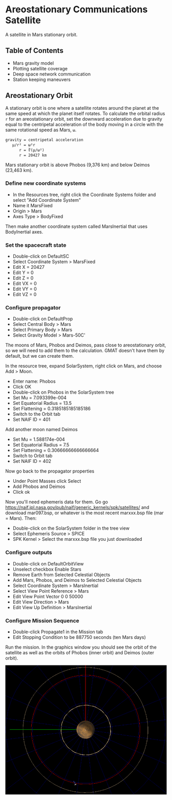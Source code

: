 # Areostationary Communications Satellite

A satellite in Mars stationary orbit.

## Table of Contents

- Mars gravity model
- Plotting satellite coverage
- Deep space network communication
- Station keeping maneuvers


## Areostationary Orbit

A stationary orbit is one where a satellite rotates around the planet at the same speed at which the planet itself rotates. To calculate the orbital radius `r` for an areostationary orbit, set the downward acceleration due to gravity equal to the centripetal acceleration of the body moving in a circle with the same rotational speed as Mars, `ω`.

```
gravity = centripetal acceleration
   μ/r² = ω²r
      r = ∛(μ/ω²)
      r = 20427 km
```

Mars stationary orbit is above Phobos (9,376 km) and below Deimos (23,463 km).

### Define new coordinate systems

* In the Resources tree, right click the Coordinate Systems folder and select "Add Coordinate System"
* Name it MarsFixed
* Origin > Mars
* Axes Type > BodyFixed

Then make another coordinate system called MarsInertial that uses BodyInertial axes.

### Set the spacecraft state

* Double-click on DefaultSC
* Select Coordinate System > MarsFixed
* Edit X = 20427
* Edit Y = 0
* Edit Z = 0
* Edit VX = 0
* Edit VY = 0
* Edit VZ = 0

### Configure propagator

* Double-click on DefaultProp
* Select Central Body > Mars
* Select Primary Body > Mars
* Select Gravity Model > Mars-50C'

The moons of Mars, Phobos and Deimos, pass close to areostationary orbit, so we will need to add them to the calculation. GMAT doesn't have them by default, but we can create them.

In the resource tree, expand SolarSystem, right click on Mars, and choose Add > Moon.

* Enter name: Phobos
* Click OK
* Double-click on Phobos in the SolarSystem tree
* Set Mu = 7.093399e-004
* Set Equatorial Radius = 13.5
* Set Flattening = 0.3185185185185186
* Switch to the Orbit tab
* Set NAIF ID = 401

Add another moon named Deimos

* Set Mu = 1.588174e-004
* Set Equatorial Radius = 7.5
* Set Flattening = 0.30666666666666664
* Switch to Orbit tab
* Set NAIF ID = 402

Now go back to the propagator properties

* Under Point Masses click Select
* Add Phobos and Deimos
* Click ok

Now you'll need ephemeris data for them. Go go https://naif.jpl.nasa.gov/pub/naif/generic_kernels/spk/satellites/ and download mar097.bsp, or whatever is the most recent marxxx.bsp file (mar = Mars). Then:

* Double-click on the SolarSystem folder in the tree view
* Select Ephemeris Source > SPICE
* SPK Kernel > Select the marxxx.bsp file you just downloaded

### Configure outputs

* Double-click on DefaultOrbitView
* Unselect checkbox Enable Stars
* Remove Earth from Selected Celestial Objects
* Add Mars, Phobos, and Deimos to Selected Celestial Objects
* Select Coordinate System > MarsInertial
* Select View Point Reference > Mars
* Edit View Point Vector 0 0 50000
* Edit View Direction > Mars
* Edit View Up Definition > MarsInertial

### Configure Mission Sequence

* Double-click Propagate1 in the Mission tab
* Edit Stopping Condition to be 887750 seconds (ten Mars days)

Run the mission. In the graphics window you should see the orbit of the satellite as well as the orbits of Phobos (inner orbit) and Deimos (outer orbit).

![Areostationary satellite around Mars, with Phobos and Deimos orbits included](https://github.com/pbrandt1/flight-dynamics-tutorials/blob/master/output/Areostationary+phobos+deimos.gif)
